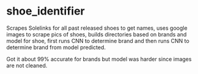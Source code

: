 # shoe_identifier

Scrapes Solelinks for all past released shoes to get names, uses google images to scrape pics of shoes, builds directories based on brands and model for shoe, first runs CNN to determine brand and then runs CNN to determine brand from model predicted.

Got it about 99% accurate for brands but model was harder since images are not cleaned.
